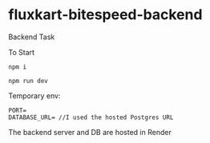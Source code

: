 # fluxkart-bitespeed-backend
Backend Task


To Start

```npm i```


```npm run dev```

Temporary env:
```
PORT=
DATABASE_URL= //I used the hosted Postgres URL

```
The backend server and DB are hosted in Render
